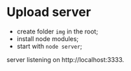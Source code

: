 # Upload server

- create folder `img` in the root;
- install node modules;
- start with `node server`;

server listening on http://localhost:3333.